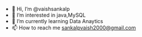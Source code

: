 - 👋 Hi, I’m @vaishsankalp
- 👀 I’m interested in java,MySQL
- 🌱 I’m currently learning Data Anaytics
- 📫 How to reach me sankalpvaish2000@gmail.com

<!---
vaishsankalp/vaishsankalp is a ✨ special ✨ repository because its `README.md` (this file) appears on your GitHub profile.
You can click the Preview link to take a look at your changes.
--->
